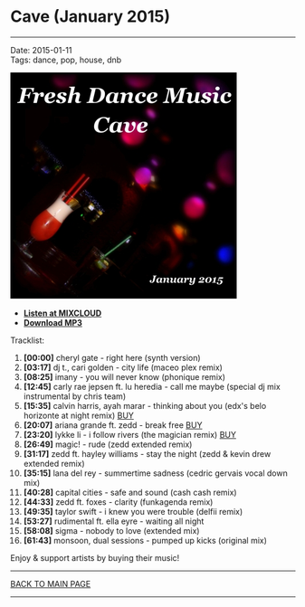 # Cave (January 2015)

----

Date: 2015-01-11    
Tags: dance, pop, house, dnb    

[![Fresh Dance Music - Cave (January 2015)](./img/cave-january-2015.jpg)](https://www.mixcloud.com/FreshDanceMusic/cave-january-2015/)

* **[Listen at MIXCLOUD](https://www.mixcloud.com/FreshDanceMusic/cave-january-2015/)**
* **[Download MP3](https://1drv.ms/u/s!AmzuuXrjf51v2LFywcaYOyy2MpIVpw?e=P4WBz2)**

Tracklist:  

01. **[00:00]** cheryl gate - right here (synth version)  
02. **[03:17]** dj t., cari golden - city life (maceo plex remix)  
03. **[08:25]** imany - you will never know (phonique remix)  
04. **[12:45]** carly rae jepsen ft. lu heredia - call me maybe (special dj mix instrumental by chris team)  
05. **[15:35]** calvin harris, ayah marar - thinking about you (edx's belo horizonte at night remix)
<a href="https://itunes.apple.com/pl/album/thinking-about-you-feat.-ayah/id826674270?i=826674300" target="_blank">BUY</a>
06. **[20:07]** ariana grande ft. zedd - break free
<a href="https://itunes.apple.com/pl/album/break-free-feat.-zedd/id894161577?i=894163024" target="_blank">BUY</a>
07. **[23:20]** lykke li - i follow rivers (the magician remix)
<a href="https://itunes.apple.com/pl/album/i-follow-rivers-magician-remix/id471141800?i=471141801" target="_blank">BUY</a>
08. **[26:49]** magic! - rude (zedd extended remix)  
09. **[31:17]** zedd ft. hayley williams - stay the night (zedd & kevin drew extended remix)  
10. **[35:15]** lana del rey - summertime sadness (cedric gervais vocal down mix)  
11. **[40:28]** capital cities - safe and sound (cash cash remix)  
12. **[44:33]** zedd ft. foxes - clarity (funkagenda remix)  
13. **[49:35]** taylor swift - i knew you were trouble (delfii remix)  
14. **[53:27]** rudimental ft. ella eyre - waiting all night  
15. **[58:08]** sigma - nobody to love (extended mix)  
16. **[61:43]** monsoon, dual sessions - pumped up kicks (original mix)  

Enjoy & support artists by buying their music!

----

[BACK TO MAIN PAGE](./README.md)

----
